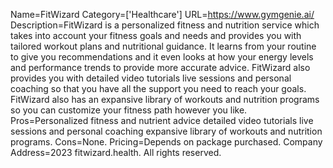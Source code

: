 Name=FitWizard
Category=['Healthcare']
URL=https://www.gymgenie.ai/
Description=FitWizard is a personalized fitness and nutrition service which takes into account your fitness goals and needs and provides you with tailored workout plans and nutritional guidance. It learns from your routine to give you recommendations and it even looks at how your energy levels and performance trends to provide more accurate advice. FitWizard also provides you with detailed video tutorials live sessions and personal coaching so that you have all the support you need to reach your goals. FitWizard also has an expansive library of workouts and nutrition programs so you can customize your fitness path however you like.
Pros=Personalized fitness and nutrient advice detailed video tutorials live sessions and personal coaching expansive library of workouts and nutrition programs.
Cons=None.
Pricing=Depends on package purchased.
Company Address=2023 fitwizard.health. All rights reserved.
